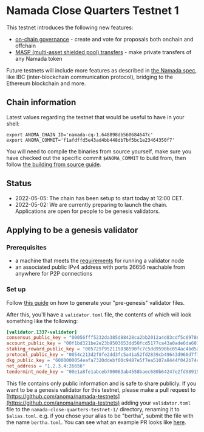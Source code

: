 # Namada Close Quarters Testnet 1

This testnet introduces the following new features:

- [on-chain governance](../user-guide/ledger/governance.md) - create and vote for proposals both onchain and offchain
- [MASP (multi-asset shielded pool) transfers](../user-guide/ledger/masp.md) - make private transfers of any Namada token

Future testnets will include more features as described in [the Namada spec](https://specs.anoma.net/master/architecture/namada.html), like IBC (inter-blockchain communication protocol), bridging to the Ethereum blockchain and more.

## Chain information

Latest values regarding the testnet that would be useful to have in your shell:

```shell
export ANOMA_CHAIN_ID='namada-cq-1.648898db560684647c'
export ANOMA_COMMIT='f1afdffd5e43ad4bb448db7bf5bc1e23464350f7'
```

You will need to compile the binaries from source yourself, make sure you have checked out the specific commit `$ANOMA_COMMIT` to build from, then follow [the building from source guide](../user-guide/install.md#from-source).

## Status

- 2022-05-05: The chain has been setup to start today at 12:00 CET.
- 2022-05-02: We are currently preparing to launch the chain. Applications are open for people to be genesis validators.

## Applying to be a genesis validator

### Prerequisites

- a machine that meets the [requirements](../user-guide/install.md#hardware-requirements) for running a validator node
- an associated public IPv4 address with ports 26656 reachable from anywhere for P2P connections

### Set up

Follow [this guide](../user-guide/genesis-validator-setup.md#pre-genesis) on how to generate your "pre-genesis" validator files.

After this, you'll have a `validator.toml` file, the contents of which will look something like the following:

```toml
[validator.1337-validator]
consensus_public_key = "00056fff5232da385d88428ca2bb2012a4d83cdf5c697864dde34b393333a72268"
account_public_key = "00f1bd321be2e23b9503653dd50fcd5177ca43a0ade6da60108eaecde0d68abdc8"
staking_reward_public_key = "005725f952115838590fc7c5dd9590bc054ac4bd5af55672a40df4ac7dca50ce97"
protocol_public_key = "0054c213d2f8fe2dd3fc5a41a52fd2839cb49643d960d7f75e993202692c5d8783"
dkg_public_key = "6000000054eafa7320ddebf00c9487e5f7ea5107a8444f042b74caf9ed5679163f854577bf4d0992a8fd301ec4f3438c9934c617a2c71649178e536f7e2a8cdc1f8331139b7fd9b4d36861f0a9915d83f61d7f969219f0eba95bb6fa45595425923d4c0e"
net_address = "1.2.3.4:26656"
tendermint_node_key = "00e1a8fe1abceb700063ab4558baec680b64247e2fd9891962af552b9e49318d8d"
```

This file contains only public information and is safe to share publicly. If you want to be a genesis validator for this testnet, please make a pull request to [https://github.com/anoma/namada-testnets](https://github.com/anoma/namada-testnets) adding your `validator.toml` file to the `namada-close-quarters-testnet-1/` directory, renaming it to `$alias.toml`. e.g. if you chose your alias to be "bertha", submit the file with the name `bertha.toml`. You can see what an example PR looks like [here](https://github.com/anoma/namada-testnets/pull/1).

